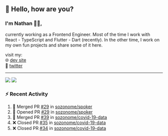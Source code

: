 ## 👋 Hello, how are you? 

### I'm Nathan 👨‍💻,

currently working as a Frontend Engineer. Most of the time I work with React - TypeScript and Flutter - Dart (recently). 
In the other time, I work on my own fun projects and share some of it here.

visit my:<br/>
🌐 [dev site](https://sznm.dev)<br/>
🦜 [twitter](https://twitter.com/sozonome)

---

![](https://komarev.com/ghpvc/?username=sozonome&color=grey)
![](https://hit.yhype.me/github/profile?user_id=17046154)

### :zap: Recent Activity

<!--START_SECTION:activity-->
1. 🎉 Merged PR [#29](https://github.com/sozonome/spoker/pull/29) in [sozonome/spoker](https://github.com/sozonome/spoker)
2. 💪 Opened PR [#29](https://github.com/sozonome/spoker/pull/29) in [sozonome/spoker](https://github.com/sozonome/spoker)
3. 🎉 Merged PR [#39](https://github.com/sozonome/covid-19-data/pull/39) in [sozonome/covid-19-data](https://github.com/sozonome/covid-19-data)
4. ❌ Closed PR [#35](https://github.com/sozonome/covid-19-data/pull/35) in [sozonome/covid-19-data](https://github.com/sozonome/covid-19-data)
5. ❌ Closed PR [#34](https://github.com/sozonome/covid-19-data/pull/34) in [sozonome/covid-19-data](https://github.com/sozonome/covid-19-data)
<!--END_SECTION:activity-->
